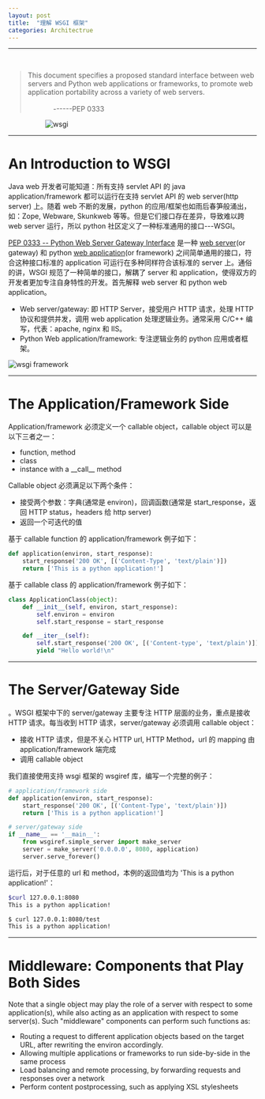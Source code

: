 ```yaml
---
layout: post
title:  "理解 WSGI 框架"
categories: Architectrue
---
```


--------------------
&nbsp;&nbsp;&nbsp;

> This document specifies a proposed standard interface between web servers and Python web applications or frameworks, to promote web application portability across a variety of web servers.
>&nbsp;&nbsp;&nbsp;&nbsp;&nbsp;&nbsp;&nbsp;&nbsp;&nbsp;&nbsp;&nbsp;&nbsp;&nbsp;&nbsp;&nbsp;&nbsp;&nbsp;&nbsp;&nbsp;&nbsp;&nbsp;&nbsp;&nbsp;&nbsp;&nbsp;&nbsp;&nbsp;&nbsp;&nbsp;&nbsp;&nbsp;&nbsp;&nbsp;&nbsp;&nbsp;&nbsp;&nbsp;&nbsp;&nbsp;&nbsp;&nbsp;&nbsp;&nbsp;&nbsp;&nbsp;&nbsp;&nbsp;&nbsp;&nbsp;&nbsp;&nbsp;&nbsp;&nbsp;&nbsp;&nbsp;&nbsp;&nbsp;&nbsp;&nbsp;&nbsp;&nbsp;&nbsp;&nbsp;&nbsp;&nbsp;&nbsp;&nbsp;&nbsp;&nbsp;&nbsp;&nbsp;&nbsp;&nbsp;&nbsp;&nbsp;&nbsp;&nbsp;&nbsp;&nbsp;&nbsp;&nbsp;&nbsp;&nbsp;&nbsp;&nbsp;&nbsp;&nbsp;&nbsp;&nbsp;&nbsp;&nbsp;&nbsp;&nbsp;&nbsp;&nbsp;&nbsp;&nbsp;&nbsp;&nbsp;&nbsp;&nbsp;&nbsp;&nbsp;&nbsp;&nbsp;&nbsp;&nbsp;&nbsp;&nbsp;&nbsp;&nbsp;&nbsp;&nbsp;&nbsp;&nbsp;&nbsp;&nbsp;&nbsp;&nbsp;&nbsp;&nbsp;&nbsp;&nbsp;&nbsp;&nbsp;&nbsp;&nbsp;&nbsp;&nbsp;&nbsp;\------PEP 0333


&nbsp;&nbsp;&nbsp;&nbsp;&nbsp;&nbsp;&nbsp;&nbsp;&nbsp;&nbsp;&nbsp;&nbsp;&nbsp;&nbsp;&nbsp;&nbsp;&nbsp;&nbsp;&nbsp;![wsgi](http://7xp2eu.com1.z0.glb.clouddn.com/Python-Visual.jpg)

------------------

# An Introduction to WSGI

Java web 开发者可能知道：所有支持 servlet API 的 java application/framework 都可以运行在支持 servlet API 的 web server(http server) 上。随着 web 不断的发展，python 的应用/框架也如雨后春笋般涌出，如：Zope, Webware, Skunkweb 等等。但是它们接口存在差异，导致难以跨 web server 运行，所以 python 社区定义了一种标准通用的接口---WSGI。

[PEP 0333 -- Python Web Server Gateway Interface](https://www.python.org/dev/peps/pep-0333) 是一种 [web server](https://en.wikipedia.org/wiki/Web_server)(or gateway) 和 python [web application](https://en.wikipedia.org/wiki/Application_server)(or framework) 之间简单通用的接口，符合这种接口标准的 application 可运行在多种同样符合该标准的 server 上。通俗的讲，WSGI 规范了一种简单的接口，解耦了 server 和 application，使得双方的开发者更加专注自身特性的开发。首先解释 web server 和 python web application。

- Web server/gateway: 即 HTTP Server，接受用户 HTTP 请求，处理 HTTP 协议和提供并发，调用 web application 处理逻辑业务。通常采用 C/C++ 编写，代表：apache, nginx 和 IIS。
- Python Web application/framework: 专注逻辑业务的 python 应用或者框架。

![wsgi framework](http://7xp2eu.com1.z0.glb.clouddn.com/wsgiframework.png)

---------------------

# The Application/Framework Side

Application/framework 必须定义一个 callable object，callable object 可以是以下三者之一：

- function, method
- class
- instance with a \_\_call\_\_ method

Callable object 必须满足以下两个条件：

- 接受两个参数：字典(通常是 environ)，回调函数(通常是 start_response，返回 HTTP status，headers 给 http server)
- 返回一个可迭代的值

基于 callable function 的 application/framework 例子如下：

~~~ python
def application(environ, start_response):
    start_response('200 OK', [('Content-Type', 'text/plain')])
    return ['This is a python application!']
~~~

基于 callable class 的 application/framework 例子如下：

~~~ python
class ApplicationClass(object):
    def __init__(self, environ, start_response):
        self.environ = environ
        self.start_response = start_response

    def __iter__(self):
        self.start_response('200 OK', [('Content-type', 'text/plain')])
        yield "Hello world!\n"
~~~

------------------------

# The Server/Gateway Side

。WSGI 框架中下的 server/gateway 主要专注 HTTP 层面的业务，重点是接收 HTTP 请求。每当收到 HTTP 请求，server/gateway 必须调用 callable object：

- 接收 HTTP 请求，但是不关心 HTTP url, HTTP Method，url 的 mapping 由 application/framework 端完成
- 调用 callable object

我们直接使用支持 wsgi 框架的 wsgiref 库，编写一个完整的例子：

~~~ python
# application/framework side
def application(environ, start_response):
    start_response('200 OK', [('Content-Type', 'text/plain')])
    return ['This is a python application!']

# server/gateway side
if __name__ == '__main__':
    from wsgiref.simple_server import make_server
    server = make_server('0.0.0.0', 8080, application)
    server.serve_forever()
~~~ 

运行后，对于任意的 url 和 method，本例的返回值均为 'This is a python application!'：

~~~ bash
$curl 127.0.0.1:8080
This is a python application!                                                                                                                                                                                                                                                  

$ curl 127.0.0.1:8080/test
This is a python application!
~~~

------------------------

# Middleware: Components that Play Both Sides



Note that a single object may play the role of a server with respect to some application(s), while also acting as an application with respect to some server(s). Such "middleware" components can perform such functions as:

- Routing a request to different application objects based on the target URL, after rewriting the environ accordingly.
- Allowing multiple applications or frameworks to run side-by-side in the same process
- Load balancing and remote processing, by forwarding requests and responses over a network
- Perform content postprocessing, such as applying XSL stylesheets


